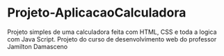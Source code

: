 # Projeto-AplicacaoCalculadora

Projeto simples de uma calculadora feita com HTML, CSS e toda a logica com Java Script. Projeto do curso de desenvolvimento web do professor Jamilton Damasceno
